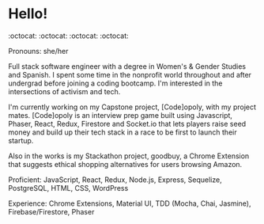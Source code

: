 # Hello!

:octocat: :octocat: :octocat: :octocat:

Pronouns: she/her

Full stack software engineer with a degree in Women's & Gender Studies and Spanish. I spent some time in the nonprofit world throughout and after undergrad before joining a coding bootcamp. I'm interested in the intersections of activism and tech.

I'm currently working on my Capstone project, \[Code]opoly, with my project mates. \[Code]opoly is an interview prep game built using Javascript, Phaser, React, Redux, Firestore and Socket.io that lets players raise seed money and build up their tech stack in a race to be first to launch their startup.

Also in the works is my Stackathon project, goodbuy, a Chrome Extension that suggests ethical shopping alternatives for users browsing Amazon.


Proficient: JavaScript, React, Redux, Node.js, Express, Sequelize, PostgreSQL, HTML, CSS, WordPress

Experience: Chrome Extensions, Material UI, TDD (Mocha, Chai, Jasmine), Firebase/Firestore, Phaser
